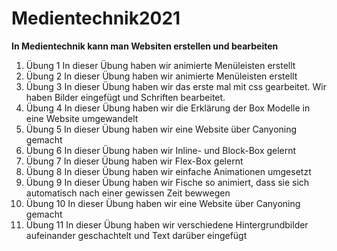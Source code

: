 # Medientechnik2021
**In Medientechnik kann man Websiten erstellen und bearbeiten**
1. Übung 1
In dieser Übung haben wir animierte Menüleisten erstellt
2. Übung 2
In dieser Übung haben wir animierte Menüleisten erstellt
3. Übung 3
In dieser Übung haben wir das erste mal mit css gearbeitet. Wir haben Bilder eingefügt und Schriften bearbeitet.
4. Übung 4
In dieser Übung haben wir die Erklärung der Box Modelle in eine Website umgewandelt
5. Übung 5
In dieser Übung haben wir eine Website über Canyoning gemacht
6. Übung 6
In dieser Übung haben wir Inline- und Block-Box gelernt
7. Übung 7
In dieser Übung haben wir Flex-Box gelernt
8. Übung 8 
In dieser Übung haben wir einfache Animationen umgesetzt
9. Übung 9
In dieser Übung haben wir Fische so animiert, dass sie sich automatisch nach einer gewissen Zeit bewwegen
10. Übung 10
In dieser Übung haben wir eine Website über Canyoning gemacht
11. Übung 11
In dieser Übung haben wir verschiedene Hintergrundbilder aufeinander geschachtelt und Text darüber eingefügt
